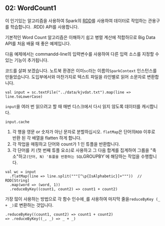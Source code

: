 ## 02: WordCount1

이 인기있는 알고리즘을 사용하여 Spark의 [RDD](http://spark.apache.org/docs/latest/api/scala/index.html#org.apache.spark.rdd)를 사용하여 데이터로 작업하는 관용구를 학습합니다. .RDD) API를 사용합니다.

기본적인 Word Count 알고리즘은 이해하기 쉽고 병렬 계산에 적합하므로 Big Data API를 처음 배울 때 좋은 예제입니다.

다음 예제에서는 commandd-line의 입력변수를 사용하여 다른 입력 소스를 지정할 수있는 기능이 추가됩니다.

코드를 살펴 보겠습니다. 노트북 환경은 이미`sc`라는 이름의`SparkContext` 인스턴스를 만들었습니다. 도입부에서와 마찬가지로 텍스트 파일을 라인별로 읽어 소문자로 변환합니다.

```{.scala}
val input = sc.textFile("../data/kjvdat.txt").map(line => line.toLowerCase)
```

`input`을 여러 번 읽으려고 할 때 매번 디스크에서 다시 읽지 않도록 데이터를 캐시합니다.

```{.scala}
input.cache
```

1. 각 행을 영문 or 숫자가 아닌 문자로 분할하십시오. `flatMap`은 단어의`RDD` 이후로 반환 된 각 배열을 flatten 하게 합니다.
2. 각 작업을 매핑하고 단어와 count가 1 인 튜플을 반환합니다.
3. 각 단어를 키 (첫 번째 튜플 요소)로 사용하고 그 다음 합계를 집계하여 그룹을 "축소"하고`(단어, N) '튜플을 반환하는 SQL`GROUPBY`에 해당하는 작업을 수행합니다.

```{.scala}
val wc = input
  .flatMap(line => line.split("""[^\p{IsAlphabetic}]+"""))  // RDD[String]
  .map(word => (word, 1))
  .reduceByKey((count1, count2) => count1 + count2)  
```

 가장 많이 사용하는 방법으로 각 함수 인수에`_`를 사용하여 마지막 줄을`reduceByKey (_ + _)`로 변환하는 것입니다.
```{.scala}
.reduceByKey((count1, count2) => count1 + count2)  
=> .reduceByKey((_, _) => _ + _) 
```